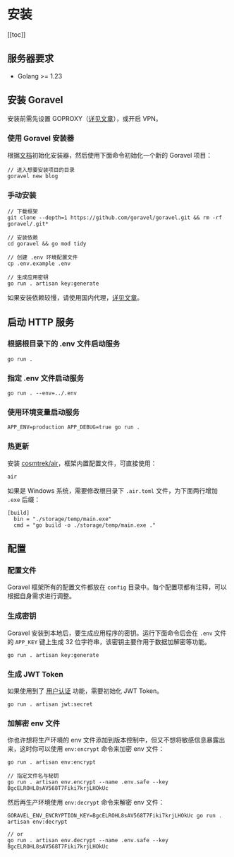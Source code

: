 # 安装

[[toc]]

## 服务器要求

- Golang >= 1.23

## 安装 Goravel

安装前需先设置 GOPROXY（[详见文章](https://learnku.com/go/wikis/38122)），或开启 VPN。

### 使用 Goravel 安装器

根据[文档](https://github.com/goravel/installer)初始化安装器，然后使用下面命令初始化一个新的 Goravel 项目：

```shell
// 进入想要安装项目的目录
goravel new blog
```

### 手动安装

```shell
// 下载框架
git clone --depth=1 https://github.com/goravel/goravel.git && rm -rf goravel/.git*

// 安装依赖
cd goravel && go mod tidy

// 创建 .env 环境配置文件
cp .env.example .env

// 生成应用密钥
go run . artisan key:generate
```

如果安装依赖较慢，请使用国内代理，[详见文章](https://learnku.com/go/wikis/38122)。

## 启动 HTTP 服务

### 根据根目录下的 .env 文件启动服务

```shell
go run .
```

### 指定 .env 文件启动服务

```shell
go run . --env=../.env
```

### 使用环境变量启动服务

```shell
APP_ENV=production APP_DEBUG=true go run .
```

### 热更新

安装 [cosmtrek/air](https://github.com/cosmtrek/air)，框架内置配置文件，可直接使用：

```shell
air
```

如果是 Windows 系统，需要修改根目录下 `.air.toml` 文件，为下面两行增加 `.exe` 后缀：

```
[build]
  bin = "./storage/temp/main.exe"
  cmd = "go build -o ./storage/temp/main.exe ."
```

## 配置

### 配置文件

Goravel 框架所有的配置文件都放在 `config` 目录中。每个配置项都有注释，可以根据自身需求进行调整。

### 生成密钥

Goravel 安装到本地后，要生成应用程序的密钥。运行下面命令后会在 `.env` 文件的 `APP_KEY` 键上生成 32 位字符串，该密钥主要作用于数据加解密等功能。

```shell
go run . artisan key:generate
```

### 生成 JWT Token

如果使用到了 [用户认证](../security/authentication.md) 功能，需要初始化 JWT Token。

```shell
go run . artisan jwt:secret
```

### 加解密 env 文件

你也许想将生产环境的 env 文件添加到版本控制中，但又不想将敏感信息暴露出来，这时你可以使用 `env:encrypt` 命令来加密 env 文件：

```shell
go run . artisan env:encrypt

// 指定文件名与秘钥
go run . artisan env.encrypt --name .env.safe --key BgcELROHL8sAV568T7Fiki7krjLHOkUc
```

然后再生产环境使用 `env:decrypt` 命令来解密 env 文件：

```shell
GORAVEL_ENV_ENCRYPTION_KEY=BgcELROHL8sAV568T7Fiki7krjLHOkUc go run . artisan env:decrypt

// or
go run . artisan env.decrypt --name .env.safe --key BgcELROHL8sAV568T7Fiki7krjLHOkUc
```

